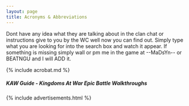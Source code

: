 ```yaml
---
layout: page
title: Acronyms & Abbreviations
---
```


<p class="message">
Dont have any idea what they are talking about in the clan chat or instructions give to you by the WC well now you can find out.
Simply type what you are looking for into the search box and watch it appear. If something is missing simply wall or pm me in the game at --MaDsYn-- or BEATNGU and I will ADD it.
</p>

{% include acrobat.md %}



##### KAW Guide - Kingdoms At War Epic Battle Walkthroughs

<div class="advert">
    {% include advertisements.html %}
</div>
